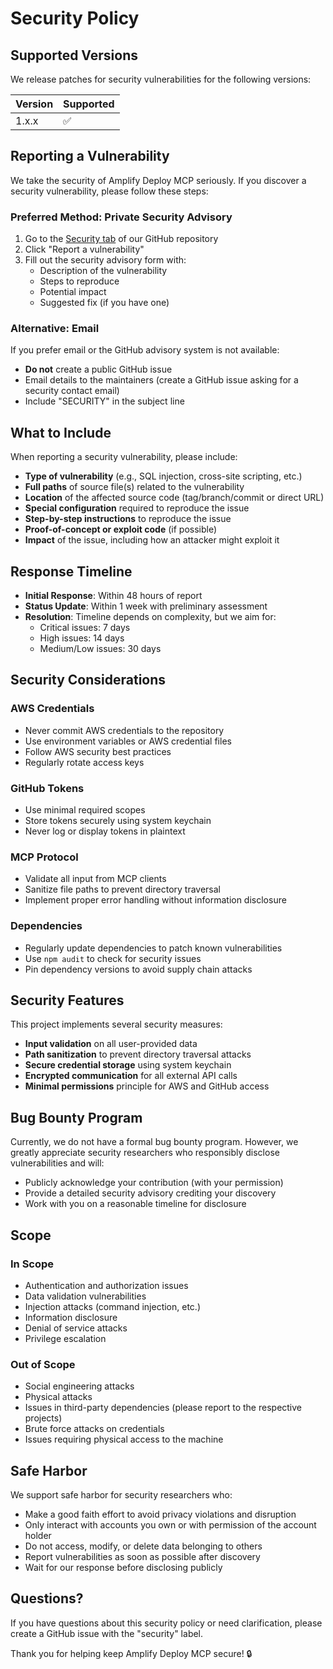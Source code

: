 # Security Policy

## Supported Versions

We release patches for security vulnerabilities for the following versions:

| Version | Supported          |
| ------- | ------------------ |
| 1.x.x   | :white_check_mark: |

## Reporting a Vulnerability

We take the security of Amplify Deploy MCP seriously. If you discover a security vulnerability, please follow these steps:

### Preferred Method: Private Security Advisory

1. Go to the [Security tab](https://github.com/amplify-deploy/amplify-deploy-mcp/security) of our GitHub repository
2. Click "Report a vulnerability"
3. Fill out the security advisory form with:
   - Description of the vulnerability
   - Steps to reproduce
   - Potential impact
   - Suggested fix (if you have one)

### Alternative: Email

If you prefer email or the GitHub advisory system is not available:

- **Do not** create a public GitHub issue
- Email details to the maintainers (create a GitHub issue asking for a security contact email)
- Include "SECURITY" in the subject line

## What to Include

When reporting a security vulnerability, please include:

- **Type of vulnerability** (e.g., SQL injection, cross-site scripting, etc.)
- **Full paths** of source file(s) related to the vulnerability
- **Location** of the affected source code (tag/branch/commit or direct URL)
- **Special configuration** required to reproduce the issue
- **Step-by-step instructions** to reproduce the issue
- **Proof-of-concept or exploit code** (if possible)
- **Impact** of the issue, including how an attacker might exploit it

## Response Timeline

- **Initial Response**: Within 48 hours of report
- **Status Update**: Within 1 week with preliminary assessment
- **Resolution**: Timeline depends on complexity, but we aim for:
  - Critical issues: 7 days
  - High issues: 14 days
  - Medium/Low issues: 30 days

## Security Considerations

### AWS Credentials

- Never commit AWS credentials to the repository
- Use environment variables or AWS credential files
- Follow AWS security best practices
- Regularly rotate access keys

### GitHub Tokens

- Use minimal required scopes
- Store tokens securely using system keychain
- Never log or display tokens in plaintext

### MCP Protocol

- Validate all input from MCP clients
- Sanitize file paths to prevent directory traversal
- Implement proper error handling without information disclosure

### Dependencies

- Regularly update dependencies to patch known vulnerabilities
- Use `npm audit` to check for security issues
- Pin dependency versions to avoid supply chain attacks

## Security Features

This project implements several security measures:

- **Input validation** on all user-provided data
- **Path sanitization** to prevent directory traversal attacks
- **Secure credential storage** using system keychain
- **Encrypted communication** for all external API calls
- **Minimal permissions** principle for AWS and GitHub access

## Bug Bounty Program

Currently, we do not have a formal bug bounty program. However, we greatly appreciate security researchers who responsibly disclose vulnerabilities and will:

- Publicly acknowledge your contribution (with your permission)
- Provide a detailed security advisory crediting your discovery
- Work with you on a reasonable timeline for disclosure

## Scope

### In Scope

- Authentication and authorization issues
- Data validation vulnerabilities
- Injection attacks (command injection, etc.)
- Information disclosure
- Denial of service attacks
- Privilege escalation

### Out of Scope

- Social engineering attacks
- Physical attacks
- Issues in third-party dependencies (please report to the respective projects)
- Brute force attacks on credentials
- Issues requiring physical access to the machine

## Safe Harbor

We support safe harbor for security researchers who:

- Make a good faith effort to avoid privacy violations and disruption
- Only interact with accounts you own or with permission of the account holder
- Do not access, modify, or delete data belonging to others
- Report vulnerabilities as soon as possible after discovery
- Wait for our response before disclosing publicly

## Questions?

If you have questions about this security policy or need clarification, please create a GitHub issue with the "security" label.

Thank you for helping keep Amplify Deploy MCP secure! 🔒 